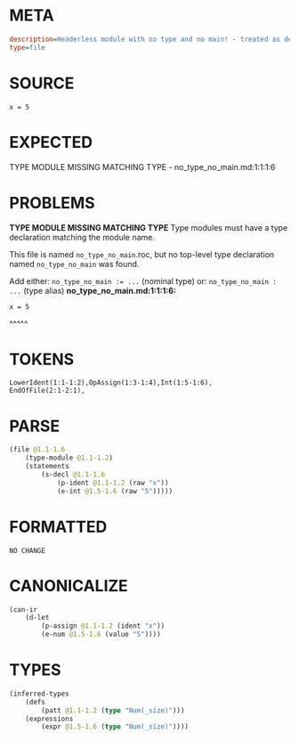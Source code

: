 # META
~~~ini
description=Headerless module with no type and no main! - treated as default-app, reports missing main!
type=file
~~~
# SOURCE
~~~roc
x = 5
~~~
# EXPECTED
TYPE MODULE MISSING MATCHING TYPE - no_type_no_main.md:1:1:1:6
# PROBLEMS
**TYPE MODULE MISSING MATCHING TYPE**
Type modules must have a type declaration matching the module name.

This file is named `no_type_no_main`.roc, but no top-level type declaration named `no_type_no_main` was found.

Add either:
`no_type_no_main := ...` (nominal type)
or:
`no_type_no_main : ...` (type alias)
**no_type_no_main.md:1:1:1:6:**
```roc
x = 5
```
^^^^^


# TOKENS
~~~zig
LowerIdent(1:1-1:2),OpAssign(1:3-1:4),Int(1:5-1:6),
EndOfFile(2:1-2:1),
~~~
# PARSE
~~~clojure
(file @1.1-1.6
	(type-module @1.1-1.2)
	(statements
		(s-decl @1.1-1.6
			(p-ident @1.1-1.2 (raw "x"))
			(e-int @1.5-1.6 (raw "5")))))
~~~
# FORMATTED
~~~roc
NO CHANGE
~~~
# CANONICALIZE
~~~clojure
(can-ir
	(d-let
		(p-assign @1.1-1.2 (ident "x"))
		(e-num @1.5-1.6 (value "5"))))
~~~
# TYPES
~~~clojure
(inferred-types
	(defs
		(patt @1.1-1.2 (type "Num(_size)")))
	(expressions
		(expr @1.5-1.6 (type "Num(_size)"))))
~~~
